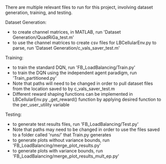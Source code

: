 There are multiple relevant files to run for this project, involving dataset generation, training, and testing.

Dataset Generation:
- to create channel matrices, in MATLAB, run 'Dataset Generation/QuadRiGa_test.m'
- to use the channel matrices to create csv files for LBCellularEnv.py to parse, run 'Dataset Generation/c_vals_saver_test.m'

Training:
- to train the standard DQN, run 'FB_LoadBalancing/Train.py'
- to train the DQN using the independent agent paradigm, run 'Train_partitioned.py'
- Note that paths will need to be changed in order to pull dataset files from the location saved to by c_vals_saver_test.m
- Different reward shaping functions can be implemented in LBCellularEnv.py _get_reward() function by applying desired function to the per_user_utility variable

Testing:
- to generate test results files, run 'FB_LoadBalancing/Test.py'
- Note that paths may need to be changed in order to use the files saved to a folder called 'runs/' that Train.py generates
- to generate plots without variance bounds, run 'FB_LoadBalancing/merge_plot_results.py'
- to generate plots with variance bounds, run 'FB_LoadBalancing/merge_plot_results_mult_ep.py'
